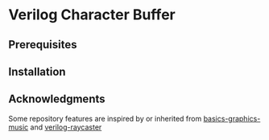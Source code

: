 # Verilog Character Buffer

## Prerequisites


## Installation


## Acknowledgments

Some repository features are inspired by or inherited from [basics-graphics-music](https://github.com/chipdesignschool/basics-graphics-music)
and [verilog-raycaster](https://github.com/unaimillan/verilog-raycaster)
